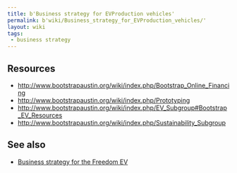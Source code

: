```yaml
---
title: b'Business strategy for EVProduction vehicles'
permalink: b'wiki/Business_strategy_for_EVProduction_vehicles/'
layout: wiki
tags:
 - business strategy
---
```


Resources
---------

-   <http://www.bootstrapaustin.org/wiki/index.php/Bootstrap_Online_Financing>
-   <http://www.bootstrapaustin.org/wiki/index.php/Prototyping>
-   <http://www.bootstrapaustin.org/wiki/index.php/EV_Subgroup#Bootstrap_EV_Resources>
-   <http://www.bootstrapaustin.org/wiki/index.php/Sustainability_Subgroup>

See also
--------

-   [Business strategy for the Freedom
    EV](/wiki/Business_strategy_for_the_Freedom_EV "wikilink")
